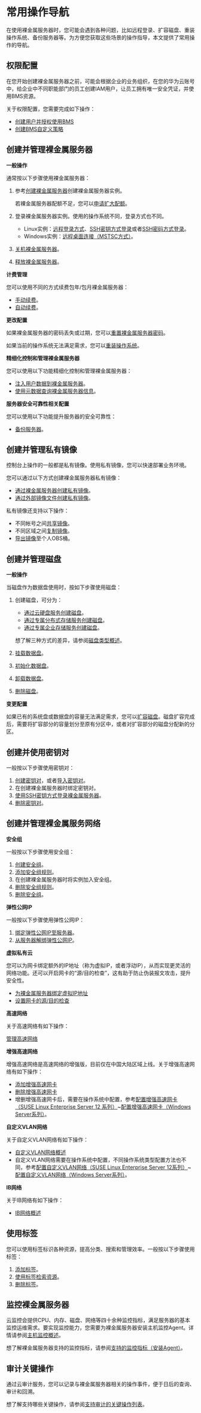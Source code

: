 # 常用操作导航<a name="bms_umn_0001"></a>

在使用裸金属服务器时，您可能会遇到各种问题，比如远程登录、扩容磁盘、重装操作系统、备份服务器等。为方便您获取这些场景的操作指导，本文提供了常用操作的导航。

## 权限配置<a name="section24611525111113"></a>

在您开始创建裸金属服务器之前，可能会根据企业的业务组织，在您的华为云账号中，给企业中不同职能部门的员工创建IAM用户，让员工拥有唯一安全凭证，并使用BMS资源。

关于权限配置，您需要完成如下操作：

-   [创建用户并授权使用BMS](创建用户并授权使用BMS.md)
-   [创建BMS自定义策略](BMS自定义策略.md)

## 创建并管理裸金属服务器<a name="section139573424715"></a>

**一般操作**

通常按以下步骤使用裸金属服务器：

1.  参考[创建裸金属服务器](创建裸金属服务器.md)创建裸金属服务器实例。

    若裸金属服务器配额不足，您可以[申请扩大配额](调整资源配额.md)。

2.  登录裸金属服务器实例。使用的操作系统不同，登录方式也不同。
    -   Linux实例：[远程登录方式](远程登录方式.md)、[SSH密钥方式登录](SSH密钥方式登录.md)或者[SSH密码方式登录](SSH密码方式登录.md)。
    -   Windows实例：[远程桌面连接（MSTSC方式）](远程桌面连接（MSTSC方式）.md)。

3.  [关机裸金属服务器](关机裸金属服务器.md)。
4.  [释放裸金属服务器](释放裸金属服务器.md)。

**计费管理**

您可以使用不同的方式续费包年/包月裸金属服务器：

-   [手动续费](https://support.huaweicloud.com/usermanual-billing/renewals_topic_10000002.html)。
-   [自动续费](https://support.huaweicloud.com/usermanual-billing/renewals_topic_20000002.html)。

**更改配置**

如果裸金属服务器的密码丢失或过期，您可以[重置裸金属服务器密码](重置裸金属服务器密码.md)。

如果当前的操作系统无法满足需求，您可以[重装操作系统](重装操作系统.md)。

**精细化控制和管理裸金属服务器**

您可以使用以下功能精细化控制和管理裸金属服务器：

-   [注入用户数据到裸金属服务器](实例自定义数据注入.md)。
-   [使用元数据查询裸金属服务器信息](元数据.md)。

**服务器安全可靠性相关配置**

您可以使用以下功能提升服务器的安全可靠性：

-   [备份服务器](备份裸金属服务器.md)。

## 创建并管理私有镜像<a name="section94851331145519"></a>

控制台上操作的一般都是私有镜像。使用私有镜像，您可以快速部署业务环境。

您可以通过以下方式创建裸金属服务器私有镜像：

-   [通过裸金属服务器创建私有镜像](通过裸金属服务器创建私有镜像.md)。
-   [通过外部镜像文件创建私有镜像](通过外部镜像文件创建私有镜像.md)。

私有镜像还支持以下操作：

-   不同帐号之间[共享镜像](https://support.huaweicloud.com/usermanual-ims/ims_01_0305.html)。
-   不同区域之间[复制镜像](https://support.huaweicloud.com/usermanual-ims/ims_01_0332.html)。
-   [导出镜像](https://support.huaweicloud.com/usermanual-ims/zh-cn_topic_0034011241.html)至个人OBS桶。

## 创建并管理磁盘<a name="section192463513516"></a>

**一般操作**

当磁盘作为数据盘使用时，按如下步骤使用磁盘：

1.  创建磁盘，可分为：

    -   [通过云硬盘服务创建磁盘](https://support.huaweicloud.com/qs-evs/zh-cn_topic_0021738346.html)。
    -   [通过专属分布式存储服务创建磁盘](https://support.huaweicloud.com/qs-dss/zh-cn_topic_0081592003.html)。
    -   [通过专属企业存储服务创建磁盘](https://support.huaweicloud.com/usermanual-dess/hw_creating_disks.html)。

    想了解三种方式的差异，请参阅[磁盘类型概述](磁盘类型概述.md)。

2.  [挂载数据盘](挂载数据盘.md)。
3.  [初始化数据盘](初始化数据盘场景及磁盘分区形式介绍.md)。
4.  [卸载数据盘](卸载磁盘.md)。
5.  [删除磁盘](https://support.huaweicloud.com/usermanual-evs/evs_01_0005.html)。

**变更配置**

如果已有的系统盘或数据盘的容量无法满足需求，您可以[扩容磁盘](https://support.huaweicloud.com/usermanual-evs/evs_01_0006.html)。磁盘扩容完成后，需要将扩容部分的容量划分至原有分区中，或者对扩容部分的磁盘分配新的分区。

## 创建并使用密钥对<a name="section25370536193"></a>

一般按以下步骤使用密钥对：

1.  [创建密钥对](使用SSH密钥对.md#section177941342144514)，或者[导入密钥对](使用SSH密钥对.md#section139515511165)。
2.  在创建裸金属服务器时绑定密钥对。
3.  [使用SSH密钥方式登录裸金属服务器](SSH密钥方式登录.md)。
4.  [删除密钥对](使用SSH密钥对.md#section1384764752914)。

## 创建并管理裸金属服务网络<a name="section1652259193"></a>

**安全组**

一般按以下步骤使用安全组：

1.  [创建安全组](https://support.huaweicloud.com/usermanual-vpc/zh-cn_topic_0013748715.html)。
2.  [添加安全组规则](添加安全组规则.md)。
3.  在创建裸金属服务器时将实例加入安全组。
4.  [删除安全组规则](https://support.huaweicloud.com/usermanual-vpc/vpc_SecurityGroup_0006.html)。
5.  [删除安全组](https://support.huaweicloud.com/usermanual-vpc/vpc_SecurityGroup_0008.html)。

**弹性公网IP**

一般按以下步骤使用弹性公网IP：

1.  [绑定弹性公网IP至服务器](绑定弹性公网IP至服务器.md)。
2.  [从服务器解绑弹性公网IP](从服务器解绑弹性公网IP.md)。

**虚拟私有云**

您可以为网卡绑定额外的IP地址（称为虚拟IP，或者浮动IP），从而实现更灵活的网络功能。还可以开启网卡的“源/目的检查”，这有助于防止伪装报文攻击，提升安全性。

-   [为裸金属服务器绑定虚拟IP地址](为裸金属服务器绑定虚拟IP地址.md)
-   [设置网卡的源/目的检查](设置网卡的源-目的检查.md)

**高速网络**

关于高速网络有如下操作：

[管理高速网络](管理高速网络.md)

**增强高速网络**

增强高速网络是高速网络的增强版，目前仅在中国大陆区域上线。关于增强高速网络有如下操作：

-   [添加增强高速网卡](添加增强高速网卡.md)
-   [删除增强高速网卡](删除增强高速网卡.md)
-   增删增强高速网卡后，需要在操作系统中配置，参考[配置增强高速网卡（SUSE Linux Enterprise Server 12 系列）](配置增强高速网卡（SUSE-Linux-Enterprise-Server-12系列）.md)\~[配置增强高速网卡（Windows Server系列）](配置增强高速网卡（Windows-Server系列）.md)。

**自定义VLAN网络**

关于自定义VLAN网络有如下操作：

-   [自定义VLAN网络概述](自定义VLAN网络概述.md)
-   自定义VLAN网络需要在操作系统中配置，不同操作系统类型配置方法也不同，参考[配置自定义VLAN网络（SUSE Linux Enterprise Server 12系列）](配置自定义VLAN网络（SUSE-Linux-Enterprise-Server-12系列）.md)\~[配置自定义VLAN网络（Windows Server系列）](配置自定义VLAN网络（Windows-Server系列）.md)。

**IB网络**

关于IB网络有如下操作：

-   [IB网络概述](IB网络概述.md)


## 使用标签<a name="section1139572194815"></a>

您可以使用标签标识各种资源，提高分类、搜索和管理效率。一般按以下步骤使用标签：

1.  [添加标签](添加标签.md)。
2.  [使用标签检索资源](使用标签检索资源.md)。
3.  [删除标签](删除标签.md)。

## 监控裸金属服务器<a name="section447714618489"></a>

云监控会提供CPU、内存、磁盘、网络等四十余种监控指标，满足服务器的基本监控运维需求。要实现监控能力，您需要为裸金属服务器安装主机监控Agent。详情请参阅[主机监控概述](主机监控概述.md)。

想了解裸金属服务器支持的监控指标，请参阅[支持的监控指标（安装Agent）](支持的监控指标（安装Agent-拉美区域）.md)。

## 审计关键操作<a name="section98804321453"></a>

通过云审计服务，您可以记录与裸金属服务器相关的操作事件，便于日后的查询、审计和回溯。

想了解支持哪些关键操作，请参阅[支持审计的关键操作列表](支持审计的关键操作列表.md)。

